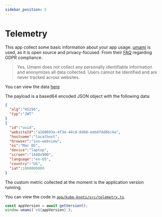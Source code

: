 ```yaml
---
sidebar_position: 5
---
```


# Telemetry

This app collect some basic information about your app usage. [umami](https://umami.is/) is used, as it is open source and privacy-focused. From their [FAQ](https://umami.is/docs/faq) regarding GDPR compliance.

> Yes, Umami does not collect any personally identifiable information and anonymizes all data collected. Users cannot be identified and are never tracked across websites.

You can view the data [here](https://analytics.umami.is/share/GMYNZUUE64wQhw3C/kube-knots)

The payload is a based64 encoded JSON object with the following data:

```json
{
  "alg":"HS256",
  "typ":"JWT"
}
{
  "id":"uuid",
  "websiteId":"a160693a-4f3d-44cd-8d68-eeb87dd8bc4a",
  "hostname":"localhost",
  "browser":"ios-webview",
  "os":"Mac OS",
  "device":"laptop",
  "screen":"1440x900",
  "language":"en-US",
  "country":"US",
  "iat":1000000000
}
```

The custom metric collected at the moment is the application version running.

You can view the code in [`app/kube-knots/src/telemetry.ts`](https://github.com/davidhu2000/kube-knots/blob/main/app/kube-knots/src/telemetry.ts).

```ts
const appVersion = await getVersion();
window.umami(`v${appVersion}`);
```
